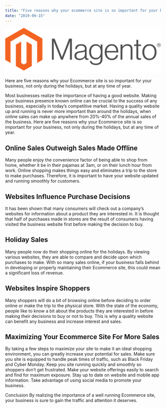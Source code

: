 ```yaml
---
title: "Five reasons why your ecommerce site is so important for your business"
date: "2019-09-15"
---
```


![photo](magento.png)

Here are five reasons why your Ecommerce site is so important for your business, not only during the holidays, but at any time of year.

Most businesses realize the importance of having a good website. Making your business presence known online can be crucial to the success of any business, especially in today’s competitive market. Having a quality website up and running is never more important than around the holidays, when online sales can make up anywhere from 20%-40% of the annual sales of the business. Here are five reasons why your Ecommerce site is so important for your business, not only during the holidays, but at any time of year.

## Online Sales Outweigh Sales Made Offline

Many people enjoy the convenience factor of being able to shop from home, whether it be in their pajamas at 3am, or on their lunch hour from work. Online shopping makes things easy and eliminates a trip to the store to make purchases. Therefore, it is important to have your website updated and running smoothly for customers.


## Websites Influence Purchase Decisions

It has been shown that many consumers will check out a company’s websites for information about a product they are interested in. It is thought that half of purchases made in stores are the result of consumers having visited the business website first before making the decision to buy.

## Holiday Sales

Many people now do their shopping online for the holidays. By viewing various websites, they are able to compare and decide upon which purchases to make. With so many sales online, if your business falls behind in developing or properly maintaining their Ecommerce site, this could mean a significant loss of revenue.

## Websites Inspire Shoppers

Many shoppers will do a bit of browsing online before deciding to order online or make the trip to the physical store. With the state of the economy, people like to know a bit about the products they are interested in before making their decisions to buy or not to buy. This is why a quality website can benefit any business and increase interest and sales.

## Maximizing Your Ecommerce Site For More Sales

By taking a few steps to maximize your site to make it an ideal shopping environment, you can greatly increase your potential for sales. Make sure you site is equipped to handle peak times of traffic, such as Black Friday and Cyber Monday. Keep you site running quickly and smoothly so shoppers don’t get frustrated. Make your website offerings easily to search and find for maximum exposure. Stay up to date on website and mobile app information. Take advantage of using social media to promote your business.

Conclusion By realizing the importance of a well running Ecommerce site, your business is sure to gain the traffic and attention it deserves.

